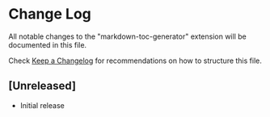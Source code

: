 # Change Log

All notable changes to the "markdown-toc-generator" extension will be documented in this file.

Check [Keep a Changelog](http://keepachangelog.com/) for recommendations on how to structure this file.

## [Unreleased]

- Initial release